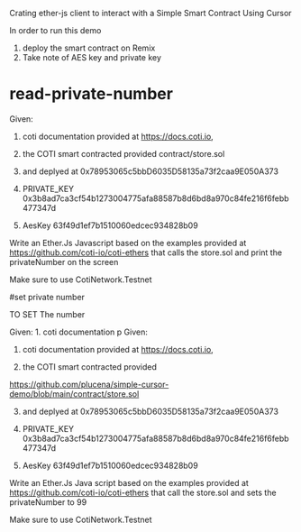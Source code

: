 Crating ether-js client to interact with a Simple Smart Contract Using Cursor

In order to run this demo

1. deploy the smart contract on Remix
2. Take note of AES key and private key

# read-private-number

Given:

 1. coti documentation provided at https://docs.coti.io, 

 2. the COTI smart contracted provided contract/store.sol

3. and deplyed at 0x78953065c5bbD6035D58135a73f2caa9E050A373

4. PRIVATE_KEY 0x3b8ad7ca3cf54b1273004775afa88587b8d6bd8a970c84fe216f6febb477347d

5. AesKey 63f49d1ef7b1510060edcec934828b09


Write an Ether.Js Javascript  based on the examples provided at https://github.com/coti-io/coti-ethers that calls the store.sol and print the privateNumber on the screen

Make sure to use  CotiNetwork.Testnet


#set private number


TO SET The number

Given: 1. coti documentation p
Given:

 1. coti documentation provided at https://docs.coti.io, 

 2. the COTI smart contracted provided

 https://github.com/plucena/simple-cursor-demo/blob/main/contract/store.sol 

3. and deplyed at 0x78953065c5bbD6035D58135a73f2caa9E050A373

4. PRIVATE_KEY 0x3b8ad7ca3cf54b1273004775afa88587b8d6bd8a970c84fe216f6febb477347d

5. AesKey 63f49d1ef7b1510060edcec934828b09



Write an Ether.Js Java script  based on the examples provided at https://github.com/coti-io/coti-ethers that call the store.sol and sets the privateNumber to 99

Make sure to use  CotiNetwork.Testnet
